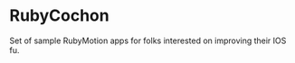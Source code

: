 RubyCochon
==========

Set of sample RubyMotion apps for folks interested on improving their IOS fu.